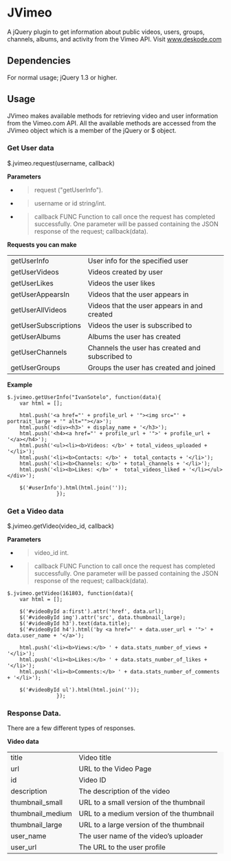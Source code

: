 JVimeo
======

A jQuery plugin to get information about public videos, users, groups, channels, albums, and activity from the Vimeo API. 
Visit www.deskode.com

## Dependencies
For normal usage; jQuery 1.3 or higher.

## Usage
JVimeo makes available methods for retrieving video and user information from the Vimeo.com API. All the available methods are accessed from the JVimeo object which is a member of the jQuery or $ object.

### Get User data
$.jvimeo.request(username, callback)

**Parameters**
* > request ("getUserInfo").
* > username or id string/int.
* > callback FUNC Function to call once the request has completed successfully. One parameter will be passed containing the JSON response of the request; callback(data).

**Requests you can make**
<table border="0" bordercolor="#FFCC00" style="background-color:#f8f8f8" width="100%" cellpadding="3" cellspacing="3">
	<tr>
		<td>getUserInfo</td>
		<td>User info for the specified user</td>
	</tr>
	<tr>
		<td>getUserVideos</td>
		<td>Videos created by user</td>
	</tr>
	<tr>
		<td>getUserLikes</td>
		<td>Videos the user likes</td>
	</tr>
	<tr>
		<td>getUserAppearsIn</td>
		<td>Videos that the user appears in</td>
	</tr>
	<tr>
		<td>getUserAllVideos</td>
		<td>Videos that the user appears in and created</td>
	</tr>
	<tr>
		<td>getUserSubscriptions</td>
		<td>Videos the user is subscribed to</td>
	</tr>
	<tr>
		<td>getUserAlbums</td>
		<td>Albums the user has created</td>
	</tr>
	<tr>
		<td>getUserChannels</td>
		<td>Channels the user has created and subscribed to</td>
	</tr>
	<tr>
		<td>getUserGroups</td>
		<td>Groups the user has created and joined</td>
	</tr>
</table>

**Example**
```
$.jvimeo.getUserInfo("IvanSotelo", function(data){
    var html = [];

    html.push('<a href="' + profile_url + '"><img src="' +  portrait_large + '" alt=""></a>');
    html.push('<div><h3>' + display_name + '</h3>');
    html.push('<h4><a href="' + profile_url + '">' + profile_url + '</a></h4>');
    html.push('<ul><li><b>Videos: </b>' + total_videos_uploaded + '</li>');
    html.push('<li><b>Contacts: </b>' +  total_contacts + '</li>');
    html.push('<li><b>Channels: </b>' + total_channels + '</li>');
    html.push('<li><b>Likes: </b>' +  total_videos_liked + '</li></ul></div>');

    $('#userInfo').html(html.join(''));
                });    
```

### Get a Video data
$.jvimeo.getVideo(video_id, callback)

**Parameters**
* > video_id int.
* > callback FUNC Function to call once the request has completed successfully. One parameter will be passed containing the JSON response of the request; callback(data).

```
$.jvimeo.getVideo(161803, function(data){
    var html = [];

    $('#videoById a:first').attr('href', data.url);
    $('#videoById img').attr('src', data.thumbnail_large);
    $('#videoById h3').text(data.title);
    $('#videoById h4').html('by <a href="' + data.user_url + '">' + data.user_name + '</a>');

    html.push('<li><b>Views:</b> ' + data.stats_number_of_views + '</li>');
    html.push('<li><b>Likes:</b> ' + data.stats_number_of_likes + '</li>');
    html.push('<li><b>Comments:</b> ' + data.stats_number_of_comments + '</li>');

    $('#videoById ul').html(html.join(''));
                });    
```



### Response Data.
There are a few different types of responses.

**Video data**
<table border="0" bordercolor="#FFCC00" style="background-color:#f8f8f8" width="100%" cellpadding="3" cellspacing="3">
	<tr>
		<td>title</td>
		<td>Video title</td>
	</tr>
	<tr>
		<td>url</td>
		<td>URL to the Video Page</td>
	</tr>
	<tr>
		<td>id</td>
		<td>Video ID</td>
	</tr>
	<tr>
		<td>description</td>
		<td>The description of the video</td>
	</tr>
	<tr>
		<td>thumbnail_small</td>
		<td>URL to a small version of the thumbnail</td>
	</tr>
	<tr>
		<td>thumbnail_medium</td>
		<td>URL to a medium version of the thumbnail</td>
	</tr>
	<tr>
		<td>thumbnail_large</td>
		<td>URL to a large version of the thumbnail</td>
	</tr>
	<tr>
		<td>user_name</td>
		<td>The user name of the video’s uploader</td>
	</tr>
	<tr>
		<td>user_url</td>
		<td>The URL to the user profile</td>
	</tr>
</table>
